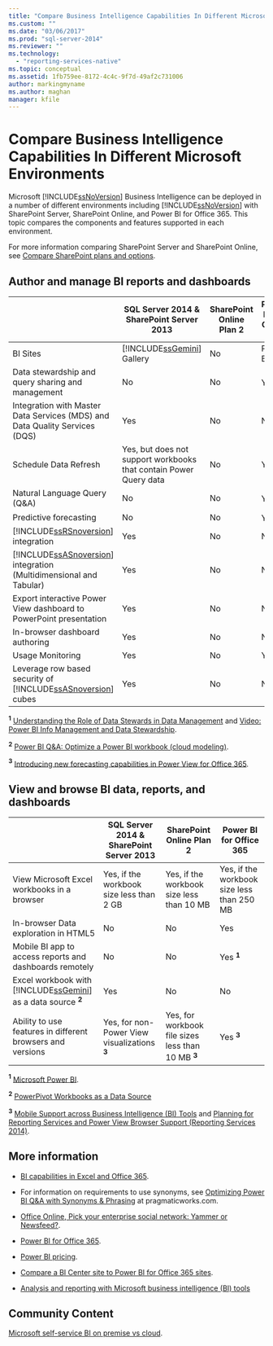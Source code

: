 ```yaml
---
title: "Compare Business Intelligence Capabilities In Different Microsoft Environments | Microsoft Docs"
ms.custom: ""
ms.date: "03/06/2017"
ms.prod: "sql-server-2014"
ms.reviewer: ""
ms.technology: 
  - "reporting-services-native"
ms.topic: conceptual
ms.assetid: 1fb759ee-8172-4c4c-9f7d-49af2c731006
author: markingmyname
ms.author: maghan
manager: kfile
---
```

# Compare Business Intelligence Capabilities In Different Microsoft Environments
  Microsoft [!INCLUDE[ssNoVersion](../includes/ssnoversion-md.md)] Business Intelligence can be deployed in a number of different environments including [!INCLUDE[ssNoVersion](../includes/ssnoversion-md.md)] with SharePoint Server, SharePoint Online, and Power BI for Office 365. This topic compares the components and features supported in each environment.  
  
 For more information comparing SharePoint Server and SharePoint Online, see [Compare SharePoint plans and options](http://products.office.com/SharePoint/compare-sharepoint-plans).  
  
## Author and manage BI reports and dashboards  
  
||SQL Server 2014 & SharePoint Server 2013|SharePoint Online Plan 2|Power BI for Office 365|  
|-|----------------------------------------------|------------------------------|-----------------------------|  
|BI Sites|[!INCLUDE[ssGemini](../includes/ssgemini-md.md)] Gallery|No|Power BI Site|  
|Data stewardship and query sharing and management|No|No|Yes **<sup>1</sup>**|  
|Integration with Master Data Services (MDS) and Data Quality Services (DQS)|Yes|No|No|  
|Schedule Data Refresh|Yes, but does not support workbooks that contain Power Query data|No|Yes|  
|Natural Language Query (Q&A)|No|No|Yes **<sup>2</sup>**|  
|Predictive forecasting|No|No|Yes **<sup>3</sup>**|  
|[!INCLUDE[ssRSnoversion](../includes/ssrsnoversion-md.md)] integration|Yes|No|No|  
|[!INCLUDE[ssASnoversion](../includes/ssasnoversion-md.md)] integration (Multidimensional and Tabular)|Yes|No|No|  
|Export interactive Power View dashboard to PowerPoint presentation|Yes|No|No|  
|In-browser dashboard authoring|Yes|No|No|  
|Usage Monitoring|Yes|No|Yes|  
|Leverage row based security of [!INCLUDE[ssASnoversion](../includes/ssasnoversion-md.md)] cubes|Yes|No|No|  
  
 **<sup>1</sup>**  [Understanding the Role of Data Stewards in Data Management](https://support.office.com/Article/Understanding-the-Role-of-Data-Stewards-in-Data-Management-ae3352f3-4389-45e8-a682-7fd6edb92524?ui=en-US&rs=en-US&ad=US) and [Video: Power BI Info Management and Data Stewardship](https://www.youtube.com/watch?v=8dHOj68ts7c).  
  
 **<sup>2</sup>**  [Power BI Q&A: Optimize a Power BI workbook (cloud modeling)](https://support.office.com/article/Power-BI-Q-A-Optimize-a-Power-BI-workbook-cloud-modeling--96dc5941-d0f1-44e2-9d9d-c038a3a55849?ui=en-US&rs=en-US&ad=US).  
  
 **<sup>3</sup>**  [Introducing new forecasting capabilities in Power View for Office 365](https://blogs.msdn.com/b/powerbi/archive/2014/05/08/introducing-new-forecasting-capabilities-in-power-view-for-office-365.aspx).  
  
## View and browse BI data, reports, and dashboards  
  
||SQL Server 2014 & SharePoint Server 2013|SharePoint Online Plan 2|Power BI for Office 365|  
|-|----------------------------------------------|------------------------------|-----------------------------|  
|View Microsoft Excel workbooks in a browser|Yes, if the workbook size less than 2 GB|Yes, if the workbook size less than 10 MB|Yes, if the workbook size less than 250 MB|  
|In-browser Data exploration in HTML5|No|No|Yes|  
|Mobile BI app to access reports and dashboards remotely|No|No|Yes **<sup>1</sup>**|  
|Excel workbook with [!INCLUDE[ssGemini](../includes/ssgemini-md.md)] as a data source **<sup>2</sup>**|Yes|No|No|  
|Ability to use features in different browsers and versions|Yes, for non-Power View visualizations **<sup>3</sup>**|Yes, for workbook file sizes less than 10 MB **<sup>3</sup>**|Yes **<sup>3</sup>**|  
  
 **<sup>1</sup>**  [Microsoft Power BI](http://apps.microsoft.com/windows/app/microsoft-power-bi/b7e7c94d-2ea3-4fa6-a277-9d19a1f697ba).  
  
 **<sup>2</sup>**  [PowerPivot Workbooks as a Data Source](http://blogs.technet.com/b/excel_services__powerpivot_for_sharepoint_support_blog/archive/2013/02/15/powerpivot-workbook-as-a-data-source.aspx)  
  
 **<sup>3</sup>**  [Mobile Support across Business Intelligence (BI) Tools](https://msdn.microsoft.com/library/dn151146\(v=sql.110\).aspx) and [Planning for Reporting Services and Power View Browser Support (Reporting Services 2014)](https://msdn.microsoft.com/library/ms156511.aspx).  
  
## More information  
  
-   [BI capabilities in Excel and Office 365](https://support.office.com/article/BI-capabilities-in-Excel-and-Office-365-26c0548e-124c-4fd3-aab3-5f64568cb743).  
  
-   For information on requirements to use synonyms, see [Optimizing Power BI Q&A with Synonyms & Phrasing](https://blog.pragmaticworks.com/optimizing-power-bi-qa-with-synonyms-phrasing-using-cloud-modeling) at pragmaticworks.com.  
  
-   [Office Online, Pick your enterprise social network: Yammer or Newsfeed?](https://support.office.com/article/Pick-your-enterprise-social-network-Yammer-or-Newsfeed-21954c85-4384-47d4-96c2-dfa1c9d56e66?ui=en-US&rs=en-US&ad=US).  
  
-   [Power BI for Office 365](https://www.microsoft.com/powerbi/default.aspx).  
  
-   [Power BI pricing](https://www.microsoft.com/powerBI/pricing.aspx).  
  
-   [Compare a BI Center site to Power BI for Office 365 sites](https://technet.microsoft.com/library/dn394343\(v=office.15\).aspx).  
  
-   [Analysis and reporting with Microsoft business intelligence (BI) tools](../reporting-services/choosing-microsoft-business-intelligence-bi-tools-for-analysis-and-reporting.md)  
  
## Community Content  
 [Microsoft self-service BI on premise vs cloud](http://businessintelligist.com/2014/02/07/microsoft-self-service-bi-on-premise-vs-could/).  
  
  
